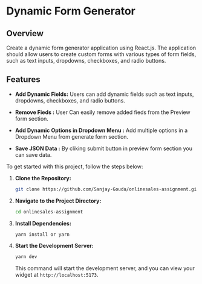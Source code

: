 
# Dynamic Form Generator



## Overview

Create a dynamic form generator application using React.js. The application should allow users to create custom forms with various types of form fields, such as text inputs, dropdowns, checkboxes, and radio buttons.


## Features

- **Add Dynamic Fields:** Users can add dynamic fields such as text inputs, dropdowns, checkboxes, and radio buttons.
- **Remove Fieds :** User Can easily remove added fieds from the Preview form section.

- **Add Dynamic Options in Dropdown Menu :** Add multiple options in a Dropdown Menu from  generate form section.
 
 - **Save JSON Data :** By cliking submit button in preview form section you can save data.




To get started with this project, follow the steps below:

1. **Clone the Repository:**
    ```bash
    git clone https://github.com/Sanjay-Gouda/onlinesales-assignment.git
    ```

2. **Navigate to the Project Directory:**
    ```bash
    cd onlinesales-assignment

    ```

3. **Install Dependencies:**
    ```bash
    yarn install or yarn
    ```

4. **Start the Development Server:**
    ```bash
    yarn dev
    ```

    This command will start the development server, and you can view your widget at `http://localhost:5173`.




    
  





